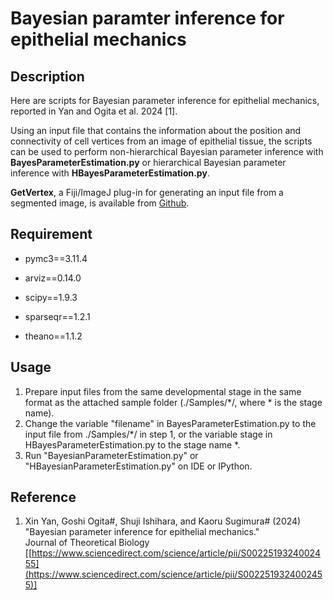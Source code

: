 Bayesian paramter inference for epithelial mechanics
===

## Description

Here are scripts for Bayesian parameter inference for epithelial mechanics, reported in Yan and Ogita et al. 2024 [1]. 

Using an input file that contains the information about the position and connectivity of cell vertices from an image of epithelial tissue, the scripts can be used to perform non-hierarchical Bayesian parameter inference with **BayesParameterEstimation.py** or hierarchical Bayesian parameter inference with **HBayesParameterEstimation.py**. 

**GetVertex**, a Fiji/ImageJ plug-in for generating an input file from a segmented image, is available from [Github](https://github.com/Sugimuralab/GetVertexPlugin).

## Requirement

* pymc3==3.11.4

* arviz==0.14.0

* scipy==1.9.3

* sparseqr==1.2.1

* theano==1.1.2

## Usage

1. Prepare input files from the same developmental stage in the same format as the attached sample folder (./Samples/*/, where * is the stage name).
2. Change the variable "filename" in BayesParameterEstimation.py to the input file from ./Samples/*/ in step 1, or the variable stage in HBayesParameterEstimation.py to the stage name *.
4. Run "BayesianParameterEstimation.py" or "HBayesianParameterEstimation.py" on IDE or IPython.

## Reference
1. Xin Yan, Goshi Ogita#, Shuji Ishihara, and Kaoru Sugimura# (2024)<br>
"Bayesian parameter inference for epithelial mechanics."<br> Journal of Theoretical Biology [[https://www.sciencedirect.com/science/article/pii/S0022519324002455](https://www.sciencedirect.com/science/article/pii/S0022519324002455)]
